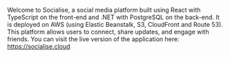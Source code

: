 Welcome to Socialise, a social media platform built using React with TypeScript on the front-end and .NET with PostgreSQL on the back-end. It is deployed on AWS (using Elastic Beanstalk, S3, CloudFront and Route 53).
This platform allows users to connect, share updates, and engage with friends.
You can visit the live version of the application here: https://socialise.cloud
